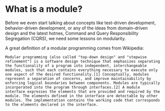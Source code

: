 # What is a module?

Before we even start talking about concepts like test-driven development, behavior-driven development, 
or any of the ideas from domain-driven design and the latest hotnes, Command and Query Responsibility Segregation 
(CQRS), we need some lessons on modularity.

A great definition of a modular programming comes from Wikipedia:

```text
Modular programming (also called "top-down design" and "stepwise refinement") is a software design technique that emphasizes separating the functionality of a program into independent, interchangeable modules, such that each contains everything necessary to execute only one aspect of the desired functionality.[1] Conceptually, modules represent a separation of concerns, and improve maintainability by enforcing logical boundaries between components. Modules are typically incorporated into the program through interfaces.[2] A module interface expresses the elements that are provided and required by the module. The elements defined in the interface are detectable by other modules. The implementation contains the working code that corresponds to the elements declared in the interface.
```
